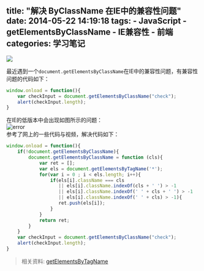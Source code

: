 title: "解决 ByClassName 在IE中的兼容性问题"
date: 2014-05-22 14:19:18
tags: 
    - JavaScript
    - getElementsByClassName
    - IE兼容性
    - 前端
categories: 学习笔记
---

![](https://img2.imgtp.com/2024/03/23/f95idnmO.jpg)

最近遇到一个`document.getElementsByClassName`在IE中的兼容性问题，有兼容性问题的代码如下：
```js
window.onload = function(){
    var checkInput = document.getElementsByClassName("check");
    alert(checkInput.length);
}
```
 

在IE的低版本中会出现如图所示的问题：  
![error](https://img2.imgtp.com/2024/03/23/YMf5sA2c.jpg)  
参考了网上的一些代码与视频，解决代码如下：    

```js
window.onload = function(){
    if(!document.getElementsByClassName){
        document.getElementsByClassName = function (cls){
            var ret = [];
            var els = document.getElementsByTagName('*');
            for(var i = 0 ; i < els.length; i++){
                if(els[i].className === cls 
                   || els[i].className.indexOf(cls + ' ') > -1 
                   || els[i].className.indexOf(' ' + cls + ' ') > -1 
                   || els[i].className.indexOf(' ' + cls) > -1){
                   ret.push(els[i]);
                }    
            }
            return ret;
        }
    }
    var checkInput = document.getElementsByClassName("check");
    alert(checkInput.length);
}
```

> 相关资料: [getElementsByTagName](https://developer.mozilla.org/en-US/docs/Web/API/document/getElementsByTagName)
  

